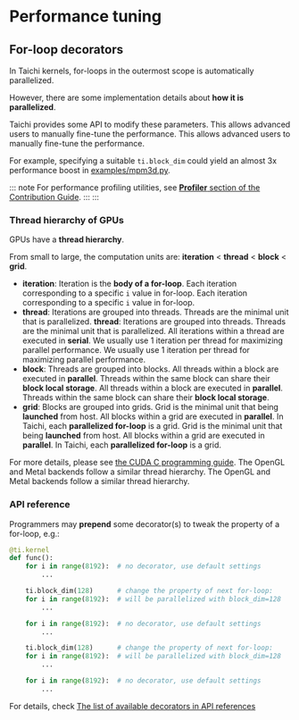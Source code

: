 # Performance tuning

## For-loop decorators

In Taichi kernels, for-loops in the outermost scope is automatically parallelized.

However, there are some implementation details about **how it is parallelized**.

Taichi provides some API to modify these parameters. This allows advanced users to manually fine-tune the performance. This allows advanced users to manually fine-tune the performance.

For example, specifying a suitable `ti.block_dim` could yield an almost 3x performance boost in [examples/mpm3d.py](https://github.com/taichi-dev/taichi/blob/master/examples/mpm3d.py).

::: note
For performance profiling utilities, see [**Profiler** section of the Contribution Guide](../../contribution/profiler.md). :::
:::

### Thread hierarchy of GPUs

GPUs have a **thread hierarchy**.

From small to large, the computation units are: **iteration** \< **thread** \< **block** \< **grid**.

- **iteration**: Iteration is the **body of a for-loop**. Each iteration corresponding to a specific `i` value in for-loop. Each iteration corresponding to a specific `i` value in for-loop.
- **thread**: Iterations are grouped into threads. Threads are the minimal unit that is parallelized. **thread**: Iterations are grouped into threads. Threads are the minimal unit that is parallelized. All iterations within a thread are executed in **serial**. We usually use 1 iteration per thread for maximizing parallel performance. We usually use 1 iteration per thread for maximizing parallel performance.
- **block**: Threads are grouped into blocks. All threads within a block are executed in **parallel**. Threads within the same block can share their **block local storage**. All threads within a block are executed in **parallel**. Threads within the same block can share their **block local storage**.
- **grid**: Blocks are grouped into grids. Grid is the minimal unit that being **launched** from host. All blocks within a grid are executed in **parallel**. In Taichi, each **parallelized for-loop** is a grid. Grid is the minimal unit that being **launched** from host. All blocks within a grid are executed in **parallel**. In Taichi, each **parallelized for-loop** is a grid.

For more details, please see [the CUDA C programming guide](https://docs.nvidia.com/cuda/cuda-c-programming-guide/index.html#thread-hierarchy). The OpenGL and Metal backends follow a similar thread hierarchy. The OpenGL and Metal backends follow a similar thread hierarchy.

### API reference

Programmers may **prepend** some decorator(s) to tweak the property of a for-loop, e.g.:

```python
@ti.kernel
def func():
    for i in range(8192):  # no decorator, use default settings
        ...

    ti.block_dim(128)      # change the property of next for-loop:
    for i in range(8192):  # will be parallelized with block_dim=128
        ...

    for i in range(8192):  # no decorator, use default settings
        ...

    ti.block_dim(128)      # change the property of next for-loop:
    for i in range(8192):  # will be parallelized with block_dim=128
        ...

    for i in range(8192):  # no decorator, use default settings
        ...
```

For details, check [The list of available decorators in API references](../api/ti.md#block_dim)
